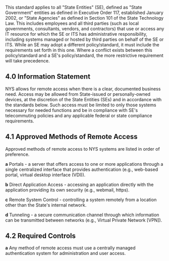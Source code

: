 This standard applies to all "State Entities" (SE), defined as "State Government" entities as defined in Executive Order 117, established January 2002, or "State Agencies" as defined in Section 101 of the State Technology Law. This includes employees and all third parties (such as local governments, consultants, vendors, and contractors) that use or access any IT resource for which the SE or ITS has administrative responsibility, including systems managed or hosted by third parties on behalf of the SE or ITS. While an SE may adopt a different policy/standard, it must include the requirements set forth in this one. Where a conflict exists between this policy/standard and a SE's policy/standard, the more restrictive requirement will take precedence.

## **4.0 Information Statement**

NYS allows for remote access when there is a clear, documented business need. Access may be allowed from State-issued or personally-owned devices, at the discretion of the State Entities (SEs) and in accordance with the standards below. Such access must be limited to only those systems necessary for needed functions and be in compliance with SE's telecommuting policies and any applicable federal or state compliance requirements.

## **4.1 Approved Methods of Remote Access**

Approved methods of remote access to NYS systems are listed in order of preference.

**a** Portals - a server that offers access to one or more applications through a single centralized interface that provides authentication (e.g., web-based portal, virtual desktop interface (VDI)).

**b** Direct Application Access - accessing an application directly with the application providing its own security (e.g., webmail, https).

**c** Remote System Control - controlling a system remotely from a location other than the State's internal network.

**d** Tunneling - a secure communication channel through which information can be transmitted between networks (e.g., Virtual Private Network [VPN]).

## **4.2 Required Controls**

**a** Any method of remote access must use a centrally managed authentication system for administration and user access.
